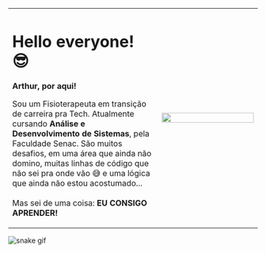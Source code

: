 <table border= 0>
  <tr>
    <td width="60%" valign="top">
      <h1>Hello everyone! 😎</h1>
      <p><b>Arthur, por aqui!</b></p>
      <p>
        Sou um Fisioterapeuta em transição de carreira pra Tech. Atualmente cursando 
        <b>Análise e Desenvolvimento de Sistemas</b>, pela Faculdade Senac.  
        São muitos desafios, em uma área que ainda não domino, muitas linhas de código 
        que não sei pra onde vão 😅 e uma lógica que ainda não estou acostumado...  
        <br><br>
        Mas sei de uma coisa: <b>EU CONSIGO APRENDER!</b>
      </p>
    </td>
    <td width="40%" align="center">
      <img src="https://github.com/user-attachments/assets/eae12c14-238f-46e1-8d7e-5739245b2b8a" width="100%" style="max-width:400 px;" />
    </td>
  </tr>
</table>


![snake gif](https://github.com/<o-arthuralima>/<o-arthuralima>/blob/output/snake.svg)

<!--
**o-arthuralima/o-arthuralima** is a ✨ _special_ ✨ repository because its `README.md` (this file) appears on your GitHub profile.

Here are some ideas to get you started:

- 🔭 I’m currently working on ...
- 🌱 I’m currently learning ...
- 👯 I’m looking to collaborate on ...
- 🤔 I’m looking for help with ...
- 💬 Ask me about ...
- 📫 How to reach me: ...
- 😄 Pronouns: ...
- ⚡ Fun fact: ...
-->
